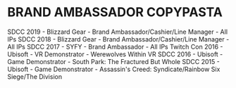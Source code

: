 # BRAND AMBASSADOR COPYPASTA

SDCC 2019 - Blizzard Gear - Brand Ambassador/Cashier/Line Manager - All IPs
SDCC 2018 - Blizzard Gear - Brand Ambassador/Cashier/Line Manager - All IPs
SDCC 2017 - SYFY - Brand Ambassador - All IPs
Twitch Con 2016 - Ubisoft - VR Demonstrator - Werewolves Within VR
SDCC 2016 - Ubisoft - Game Demonstrator - South Park: The Fractured But Whole
SDCC 2015 - Ubisoft - Game Demonstrator - Assassin's Creed: Syndicate/Rainbow Six Siege/The Division
